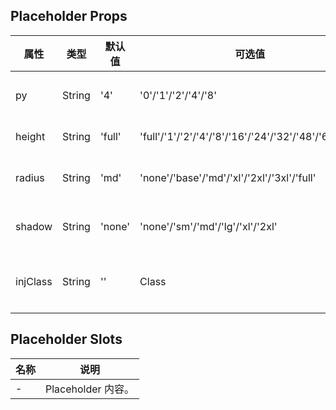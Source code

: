 ## Placeholder Props

| 属性       | 类型     | 默认值    | 可选值                                                  | 必传  | 说明         |
|----------|--------|--------|------------------------------------------------------|-----|------------|
| py       | String | '4'    | '0'/'1'/'2'/'4'/'8'                                  | N   | 上下内边距。     |
| height   | String | 'full' | 'full'/'1'/'2'/'4'/'8'/'16'/'24'/'32'/'48'/'64'/'96' | N   | 高度。        |
| radius   | String | 'md'   | 'none'/'base'/'md'/'xl'/'2xl'/'3xl'/'full'           | N   | 圆角风格。      |
| shadow   | String | 'none' | 'none'/'sm'/'md'/'lg'/'xl'/'2xl'                     | N   | 阴影风格。      |
| injClass | String | ''     | Class                                                | N   | 注入 CSS 名称。 |

## Placeholder Slots

| 名称  | 说明              |
|-----|-----------------|
| -   | Placeholder 内容。 |
